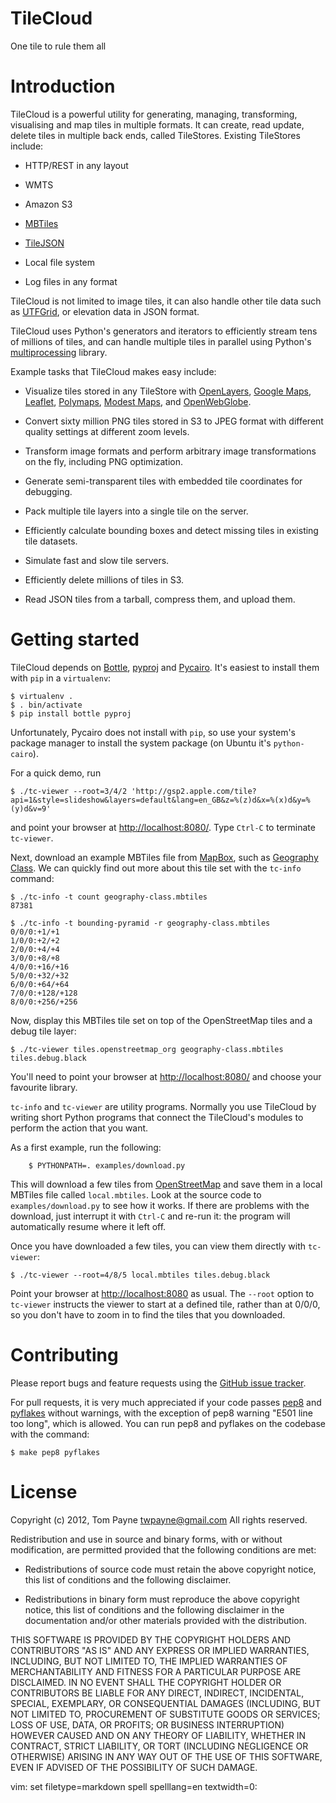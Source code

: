 TileCloud
=========

One tile to rule them all



Introduction
============

TileCloud is a powerful utility for generating, managing, transforming, visualising and map tiles in multiple formats.  It can create, read update, delete tiles in multiple back ends, called TileStores. Existing TileStores include:

* HTTP/REST in any layout

* WMTS

* Amazon S3

* [MBTiles](https://github.com/mapbox/mbtiles-spec)

* [TileJSON](https://github.com/mapbox/TileJSON)

* Local file system

* Log files in any format

TileCloud is not limited to image tiles, it can also handle other tile data such as [UTFGrid](https://github.com/mapbox/utfgrid-spec), or elevation data in JSON format.

TileCloud uses Python's generators and iterators to efficiently stream tens of millions of tiles, and can handle multiple tiles in parallel using Python's [multiprocessing](http://docs.python.org/library/multiprocessing.html) library.

Example tasks that TileCloud makes easy include:

* Visualize tiles stored in any TileStore with [OpenLayers](http://www.openlayers.org/), [Google Maps](http://maps.google.com/), [Leaflet](http://leaflet.cloudmade.com/), [Polymaps](http://polymaps.org/), [Modest Maps](http://www.modestmaps.com/), and [OpenWebGlobe](http://www.openwebglobe.org/).

* Convert sixty million PNG tiles stored in S3 to JPEG format with different quality settings at different zoom levels.

* Transform image formats and perform arbitrary image transformations on the fly, including PNG optimization.

* Generate semi-transparent tiles with embedded tile coordinates for debugging.

* Pack multiple tile layers into a single tile on the server.

* Efficiently calculate bounding boxes and detect missing tiles in existing tile datasets.

* Simulate fast and slow tile servers.

* Efficiently delete millions of tiles in S3.

* Read JSON tiles from a tarball, compress them, and upload them.



Getting started
===============

TileCloud depends on [Bottle](http://bottlepy.org/), [pyproj](http://code.google.com/p/pyproj/) and [Pycairo](http://cairographics.org/pycairo/).  It's easiest to install them with `pip` in a `virtualenv`:

	$ virtualenv .
	$ . bin/activate
	$ pip install bottle pyproj

Unfortunately, Pycairo does not install with `pip`, so use your system's package manager to install the system package (on Ubuntu it's `python-cairo`).

For a quick demo, run

	$ ./tc-viewer --root=3/4/2 'http://gsp2.apple.com/tile?api=1&style=slideshow&layers=default&lang=en_GB&z=%(z)d&x=%(x)d&y=%(y)d&v=9'

and point your browser at <http://localhost:8080/>.  Type `Ctrl-C` to terminate `tc-viewer`.

Next, download an example MBTiles file from [MapBox](http://mapbox.com/), such as [Geography Class](http://tiles.mapbox.com/mapbox/map/geography-class).  We can quickly find out more about this tile set with the `tc-info` command:

	$ ./tc-info -t count geography-class.mbtiles
	87381

	$ ./tc-info -t bounding-pyramid -r geography-class.mbtiles
	0/0/0:+1/+1
	1/0/0:+2/+2
	2/0/0:+4/+4
	3/0/0:+8/+8
	4/0/0:+16/+16
	5/0/0:+32/+32
	6/0/0:+64/+64
	7/0/0:+128/+128
	8/0/0:+256/+256

Now, display this MBTiles tile set on top of the OpenStreetMap tiles and a debug tile layer:

	$ ./tc-viewer tiles.openstreetmap_org geography-class.mbtiles tiles.debug.black

You'll need to point your browser at <http://localhost:8080/> and choose your favourite library.

`tc-info` and `tc-viewer` are utility programs.  Normally you use TileCloud by writing short Python programs that connect the TileCloud's modules to perform the action that you want.

As a first example, run the following:

        $ PYTHONPATH=. examples/download.py

This will download a few tiles from [OpenStreetMap](http://www.openstreetmap.org/) and save them in a local MBTiles file called `local.mbtiles`.  Look at the source code to `examples/download.py` to see how it works.  If there are problems with the download, just interrupt it with `Ctrl-C` and re-run it: the program will automatically resume where it left off.

Once you have downloaded a few tiles, you can view them directly with `tc-viewer`:

	$ ./tc-viewer --root=4/8/5 local.mbtiles tiles.debug.black

Point your browser at <http://localhost:8080> as usual.  The `--root` option to `tc-viewer` instructs the viewer to start at a defined tile, rather than at 0/0/0, so you don't have to zoom in to find the tiles that you downloaded.



Contributing
============

Please report bugs and feature requests using the [GitHub issue tracker](https://github.com/twpayne/tilecloud/issues).

For pull requests, it is very much appreciated if your code passes [pep8](http://pypi.python.org/pypi/pep8) and [pyflakes](http://pypi.python.org/pypi/pyflakes) without warnings, with the exception of pep8 warning "E501 line too long", which is allowed.  You can run pep8 and pyflakes on the codebase with the command:

	$ make pep8 pyflakes



License
=======

Copyright (c) 2012, Tom Payne <twpayne@gmail.com>
All rights reserved.

Redistribution and use in source and binary forms, with or without modification, are permitted provided that the following conditions are met:

* Redistributions of source code must retain the above copyright notice, this list of conditions and the following disclaimer.

* Redistributions in binary form must reproduce the above copyright notice, this list of conditions and the following disclaimer in the documentation and/or other materials provided with the distribution.

THIS SOFTWARE IS PROVIDED BY THE COPYRIGHT HOLDERS AND CONTRIBUTORS "AS IS" AND ANY EXPRESS OR IMPLIED WARRANTIES, INCLUDING, BUT NOT LIMITED TO, THE IMPLIED WARRANTIES OF MERCHANTABILITY AND FITNESS FOR A PARTICULAR PURPOSE ARE DISCLAIMED. IN NO EVENT SHALL THE COPYRIGHT HOLDER OR CONTRIBUTORS BE LIABLE FOR ANY DIRECT, INDIRECT, INCIDENTAL, SPECIAL, EXEMPLARY, OR CONSEQUENTIAL DAMAGES (INCLUDING, BUT NOT LIMITED TO, PROCUREMENT OF SUBSTITUTE GOODS OR SERVICES; LOSS OF USE, DATA, OR PROFITS; OR BUSINESS INTERRUPTION) HOWEVER CAUSED AND ON ANY THEORY OF LIABILITY, WHETHER IN CONTRACT, STRICT LIABILITY, OR TORT (INCLUDING NEGLIGENCE OR OTHERWISE) ARISING IN ANY WAY OUT OF THE USE OF THIS SOFTWARE, EVEN IF ADVISED OF THE POSSIBILITY OF SUCH DAMAGE.

vim: set filetype=markdown spell spelllang=en textwidth=0:
